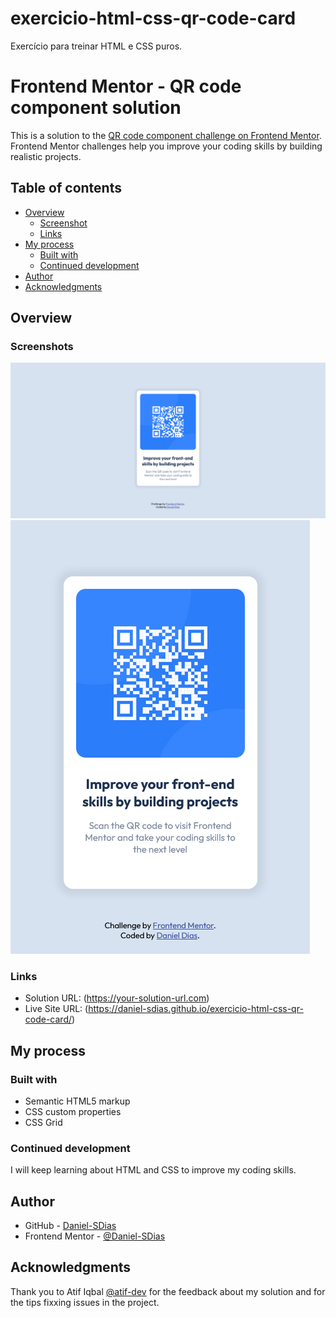 # exercicio-html-css-qr-code-card
Exercício para treinar HTML e CSS puros.


# Frontend Mentor - QR code component solution

This is a solution to the [QR code component challenge on Frontend Mentor](https://www.frontendmentor.io/challenges/qr-code-component-iux_sIO_H). Frontend Mentor challenges help you improve your coding skills by building realistic projects. 

## Table of contents

- [Overview](#overview)
  - [Screenshot](#screenshot)
  - [Links](#links)
- [My process](#my-process)
  - [Built with](#built-with)
  - [Continued development](#continued-development)
- [Author](#author)
- [Acknowledgments](#acknowledgments)


## Overview

### Screenshots

![](/images/Screenshot%202023-01-31%20at%2015-15-07%20Frontend%20Mentor%20QR%20code%20component.png)
![](/images/Screenshot%202023-01-31%20at%2015-16-22%20Frontend%20Mentor%20QR%20code%20component.png)


### Links

- Solution URL: (https://your-solution-url.com)
- Live Site URL: (https://daniel-sdias.github.io/exercicio-html-css-qr-code-card/)


## My process

### Built with

- Semantic HTML5 markup
- CSS custom properties
- CSS Grid


### Continued development

I will keep learning about HTML and CSS to improve my coding skills.


## Author

- GitHub - [Daniel-SDias](https://github.com/Daniel-SDias)
- Frontend Mentor - [@Daniel-SDias](https://www.frontendmentor.io/profile/Daniel-SDias)


## Acknowledgments

Thank you to Atif Iqbal [@atif-dev](https://www.frontendmentor.io/profile/atif-dev) for the feedback about my solution and for the tips fixxing issues in the project.
